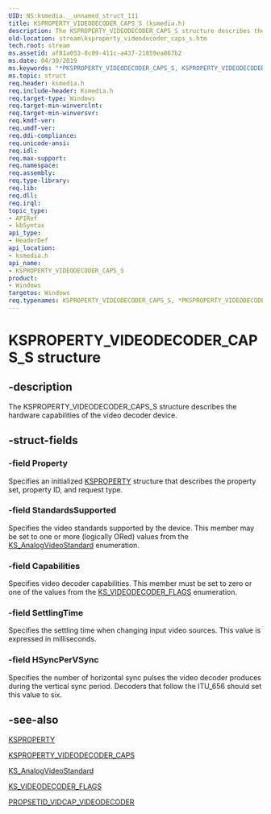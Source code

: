 ```yaml
---
UID: NS:ksmedia.__unnamed_struct_111
title: KSPROPERTY_VIDEODECODER_CAPS_S (ksmedia.h)
description: The KSPROPERTY_VIDEODECODER_CAPS_S structure describes the hardware capabilities of the video decoder device.
old-location: stream\ksproperty_videodecoder_caps_s.htm
tech.root: stream
ms.assetid: af81a053-8c09-411c-a437-21859ea867b2
ms.date: 04/30/2019
ms.keywords: "*PKSPROPERTY_VIDEODECODER_CAPS_S, KSPROPERTY_VIDEODECODER_CAPS_S, KSPROPERTY_VIDEODECODER_CAPS_S structure [Streaming Media Devices], PKSPROPERTY_VIDEODECODER_CAPS_S, PKSPROPERTY_VIDEODECODER_CAPS_S structure pointer [Streaming Media Devices], ksmedia/KSPROPERTY_VIDEODECODER_CAPS_S, ksmedia/PKSPROPERTY_VIDEODECODER_CAPS_S, stream.ksproperty_videodecoder_caps_s, vidcapstruct_091e360d-7c9a-4ffc-a7b5-aa634847bbed.xml"
ms.topic: struct
req.header: ksmedia.h
req.include-header: Ksmedia.h
req.target-type: Windows
req.target-min-winverclnt: 
req.target-min-winversvr: 
req.kmdf-ver: 
req.umdf-ver: 
req.ddi-compliance: 
req.unicode-ansi: 
req.idl: 
req.max-support: 
req.namespace: 
req.assembly: 
req.type-library: 
req.lib: 
req.dll: 
req.irql: 
topic_type:
- APIRef
- kbSyntax
api_type:
- HeaderDef
api_location:
- ksmedia.h
api_name:
- KSPROPERTY_VIDEODECODER_CAPS_S
product:
- Windows
targetos: Windows
req.typenames: KSPROPERTY_VIDEODECODER_CAPS_S, *PKSPROPERTY_VIDEODECODER_CAPS_S
---
```


# KSPROPERTY_VIDEODECODER_CAPS_S structure


## -description


The KSPROPERTY_VIDEODECODER_CAPS_S structure describes the hardware capabilities of the video decoder device.


## -struct-fields




### -field Property

Specifies an initialized <a href="https://docs.microsoft.com/previous-versions/ff564262(v=vs.85)">KSPROPERTY</a> structure that describes the property set, property ID, and request type.


### -field StandardsSupported

Specifies the video standards supported by the device. This member may be set to one or more (logically ORed) values from the <a href="https://docs.microsoft.com/windows-hardware/drivers/ddi/content/ksmedia/ne-ksmedia-ks_analogvideostandard">KS_AnalogVideoStandard</a> enumeration.


### -field Capabilities

Specifies video decoder capabilities. This member must be set to zero or one of the values from the <a href="https://docs.microsoft.com/windows-hardware/drivers/ddi/content/ksmedia/ne-ksmedia-ks_videodecoder_flags">KS_VIDEODECODER_FLAGS</a> enumeration.


### -field SettlingTime

Specifies the settling time when changing input video sources. This value is expressed in milliseconds.


### -field HSyncPerVSync

Specifies the number of horizontal sync pulses the video decoder produces during the vertical sync period. Decoders that follow the ITU_656 should set this value to six.


## -see-also




<a href="https://docs.microsoft.com/previous-versions/ff564262(v=vs.85)">KSPROPERTY</a>



<a href="https://docs.microsoft.com/windows-hardware/drivers/stream/ksproperty-videodecoder-caps">KSPROPERTY_VIDEODECODER_CAPS</a>



<a href="https://docs.microsoft.com/windows-hardware/drivers/ddi/content/ksmedia/ne-ksmedia-ks_analogvideostandard">KS_AnalogVideoStandard</a>



<a href="https://docs.microsoft.com/windows-hardware/drivers/ddi/content/ksmedia/ne-ksmedia-ks_videodecoder_flags">KS_VIDEODECODER_FLAGS</a>



<a href="https://docs.microsoft.com/windows-hardware/drivers/stream/propsetid-vidcap-videodecoder">PROPSETID_VIDCAP_VIDEODECODER</a>
 

 

